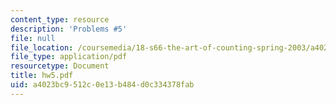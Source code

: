 ```yaml
---
content_type: resource
description: 'Problems #5'
file: null
file_location: /coursemedia/18-s66-the-art-of-counting-spring-2003/a4023bc9512c0e13b484d0c334378fab_hw5.pdf
file_type: application/pdf
resourcetype: Document
title: hw5.pdf
uid: a4023bc9-512c-0e13-b484-d0c334378fab
---
```

